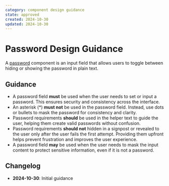 ```yaml
---
category: component design guidance
state: approved
created: 2024-10-30
updated: 2024-10-30
---
```


# Password Design Guidance

A [password](https://clarity.design/documentation/password) component is an input field that allows users to toggle between hiding or showing the password in plain text.

## Guidance

- A password field **must** be used when the user needs to set or input a password. This ensures security and consistency across the interface.
- An asterisk (\*) **must not** be used in the password field. Instead, use dots or bullets to mask the password for consistency and clarity.
- Password requirements **should** be used in the helper text to guide the user, helping them create valid passwords without confusion.
- Password requirements **should not** hidden in a signpost or revealed to the user only after the user fails the first attempt. Providing them upfront helps prevent frustration and improves the user experience.
- A password field **may** be used when the user needs to mask the input content to protect sensitive information, even if it is not a password.

## Changelog

- **2024-10-30**: Initial guidance
